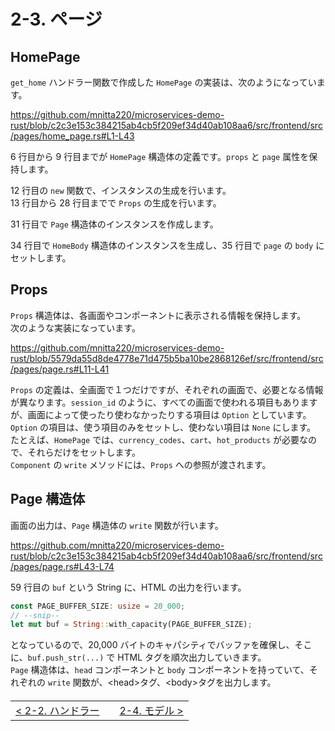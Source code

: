 # 2-3. ページ

## HomePage

`get_home` ハンドラー関数で作成した `HomePage` の実装は、次のようになっています。

https://github.com/mnitta220/microservices-demo-rust/blob/c2c3e153c384215ab4cb5f209ef34d40ab108aa6/src/frontend/src/pages/home_page.rs#L1-L43

6 行目から 9 行目までが `HomePage` 構造体の定義です。`props` と `page` 属性を保持します。

12 行目の `new` 関数で、インスタンスの生成を行います。  
13 行目から 28 行目までで `Props` の生成を行います。

31 行目で `Page` 構造体のインスタンスを作成します。

34 行目で `HomeBody` 構造体のインスタンスを生成し、35 行目で `page` の `body` にセットします。

## Props

`Props` 構造体は、各画面やコンポーネントに表示される情報を保持します。  
次のような実装になっています。

https://github.com/mnitta220/microservices-demo-rust/blob/5579da55d8de4778e71d475b5ba10be2868126ef/src/frontend/src/pages/page.rs#L11-L41

`Props` の定義は、全画面で１つだけですが、それぞれの画面で、必要となる情報が異なります。`session_id` のように、すべての画面で使われる項目もありますが、画面によって使ったり使わなかったりする項目は `Option` としています。`Option` の項目は、使う項目のみをセットし、使わない項目は `None` にします。  
たとえば、`HomePage` では、`currency_codes`、`cart`、`hot_products` が必要なので、それらだけをセットします。  
`Component` の `write` メソッドには、`Props` への参照が渡されます。

## Page 構造体

画面の出力は、`Page` 構造体の `write` 関数が行います。

https://github.com/mnitta220/microservices-demo-rust/blob/c2c3e153c384215ab4cb5f209ef34d40ab108aa6/src/frontend/src/pages/page.rs#L43-L74

59 行目の `buf` という String に、HTML の出力を行います。

```rust
const PAGE_BUFFER_SIZE: usize = 20_000;
// --snip--
let mut buf = String::with_capacity(PAGE_BUFFER_SIZE);
```

となっているので、20,000 バイトのキャパシティでバッファを確保し、そこに、`buf.push_str(...)` で HTML タグを順次出力していきます。  
`Page` 構造体は、`head` コンポーネントと `body` コンポーネントを持っていて、それぞれの `write` 関数が、&lt;head&gt;タグ、&lt;body&gt;タグを出力します。

<table style="width: 90%; margin-top: 20px;">
<tr>
<td style="text-align: left"><a href="./2-2.handler.md">&lt;&nbsp;2-2. ハンドラー</a></td>
<td></td>
<td style="text-align: right"><a href="./2-4.model.md">2-4. モデル&nbsp;&gt;</a></td>
</tr>
</table>

